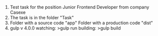 1. Test task for the position Junior Frontend Developer from company Casexe
2. The task is in the folder "Task"
3. Folder with a source code "app"
   Folder with a production code "dist"
4. gulp v 4.0.0
   watching: >gulp run
   building: >gulp build

